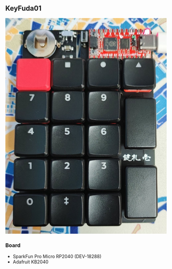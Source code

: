 ## KeyFuda01

![](KeyFuda01.jpg)


### Board

- SparkFun Pro Micro RP2040 (DEV-18288)
- Adafruit KB2040